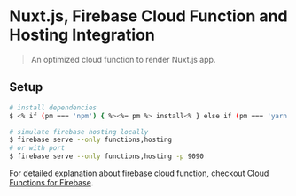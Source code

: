 # Nuxt.js, Firebase Cloud Function and Hosting Integration

> An optimized cloud function to render Nuxt.js app.

## Setup

```bash
# install dependencies
$ <% if (pm === 'npm') { %><%= pm %> install<% } else if (pm === 'yarn') { %><%= pm %><% } %>

# simulate firebase hosting locally
$ firebase serve --only functions,hosting
# or with port
$ firebase serve --only functions,hosting -p 9090
```

For detailed explanation about firebase cloud function, checkout [Cloud Functions for Firebase](https://firebase.google.com/docs/functions).